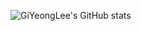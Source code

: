 ![GiYeongLee's GitHub stats](https://github-readme-stats.vercel.app/api?username=GiYeongLee&show_icons=true&theme=radical)
